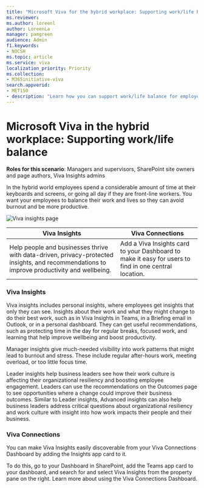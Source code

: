 ```yaml
---
title: "Microsoft Viva for the hybrid workplace: Supporting work/life balance"
ms.reviewer: 
ms.author: loreenl
author: LoreenLa
manager: pamgreen
audience: Admin
f1.keywords:
- NOCSH
ms.topic: article
ms.service: viva
localization_priority: Priority
ms.collection:  
- M365initiative-viva
search.appverid:
- MET150
- description: "Learn how you can support work/life balance for employees in a hybrid workplace using Microsoft Viva."
---
```


# Microsoft Viva in the hybrid workplace: Supporting work/life balance






**Roles for this scenario**: Managers and supervisors, SharePoint site owners and page authors, Viva Insights admins

In the hybrid world employees spend a considerable amount of time at their keyboards and screens, or going all day if they are front-line workers.  You want your employees to balance their work and lives so they can avoid burnout and be more productive.

![Viva insights page](../media/viva-insights-page)

| Viva Insights | Viva Connections | 
---|---|
 | Help people and businesses thrive with data-driven, privacy-protected insights, and recommendations to improve productivity and wellbeing. | Add a Viva Insights card to your Dashboard to make it easy for users to find in one central location.

### Viva Insights
Viva insights includes personal insights, where employees get insights that only they can see. Insights about their work and what they might change to do their best work, such as in Viva Insights in Teams, in a Briefing email in Outlook, or in a personal dashboard. They can get useful recommendations, such as protecting time in the day for regular breaks, focused work, and learning that help improve wellbeing and boost productivity.

Manager insights give much-needed visibility into work patterns that might lead to burnout and stress. These include regular after-hours work, meeting overload, or too little focus time. 

Leader insights help business leaders see how their work culture is affecting their organizational resiliency and boosting employee engagement. Leaders can use the recommendations on the Outcomes page to see opportunities where a change could improve their business outcomes. Similar to Leader insights, Advanced insights can also help business leaders address critical questions about organizational resiliency and work culture with insight into how work impacts their people and their business. 

### Viva Connections

You can make Viva Insights easily discoverable from your Viva Connections Dashboard by adding the Insights app card to it.
 
To do this, go to your Dashboard in SharePoint, add the Teams app card to your dashboard, and search for and select Viva Insights from the property pane on the right. Learn more about using the Viva Connections Dashboard.
